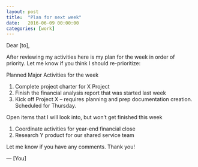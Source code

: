 ```yaml
---
layout: post
title:  "Plan for next week"
date:   2016-06-09 00:00:00
categories: [work]
---
```


Dear [to],

After reviewing my activities here is my plan for the week in order of priority. Let me know if you think I should re-prioritize:

Planned Major Activities for the week

 1. Complete project charter for X Project
 2. Finish the financial analysis report that was started last week
 3. Kick off Project X – requires planning and prep documentation creation. Scheduled for Thursday.

Open items that I will look into, but won’t get finished this week

  1. Coordinate activities for year-end financial close
  2. Research Y product for our shared service team

Let me know if you have any comments. Thank you!

— [You]
